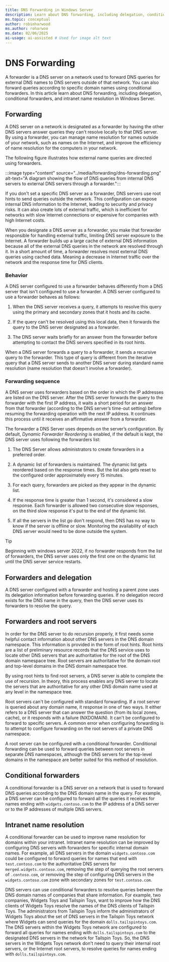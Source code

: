 ```yaml
---
title: DNS Forwarding in Windows Server
description: Learn about DNS forwarding, including delegation, conditional forwarders, and intranet name resolution in Windows Server.
ms.topic: conceptual
author: robinharwood
ms.author: roharwoo
ms.date: 02/06/2025
ai-usage: ai-assisted # Used for image alt text
---
```


# DNS Forwarding

A forwarder is a DNS server on a network used to forward DNS queries for external DNS names to DNS servers outside of that network. You can also forward queries according to specific domain names using conditional forwarders. In this article learn about DNS forwarding, including delegation, conditional forwarders, and intranet name resolution in Windows Server.

## Forwarding

A DNS server on a network is designated as a forwarder by having the other DNS servers answer queries they can't resolve locally to that DNS server. By using a forwarder, you can manage name resolution for names outside of your network, such as names on the Internet, and improve the efficiency of name resolution for the computers in your network.

The following figure illustrates how external name queries are directed using forwarders.

:::image type="content" source="../media/forwarding/dns-forwarding.png" alt-text="A diagram showing the flow of DNS queries from internal DNS servers to external DNS servers through a forwarder.":::

If you don't set a specific DNS server as a forwarder, DNS servers use root hints to send queries outside the network. This configuration can expose internal DNS information to the Internet, leading to security and privacy risks. It can also create lots of external traffic, which is inefficient for networks with slow Internet connections or expensive for companies with high Internet costs.

When you designate a DNS server as a forwarder, you make that forwarder responsible for handling external traffic, limiting DNS server exposure to the Internet. A forwarder builds up a large cache of external DNS information because all of the external DNS queries in the network are resolved through it. In a short amount of time, a forwarder resolves most external DNS queries using cached data. Meaning a decrease in Internet traffic over the network and the response time for DNS clients.

### Behavior

A DNS server configured to use a forwarder behaves differently from a DNS server that isn't configured to use a forwarder. A DNS server configured to use a forwarder behaves as follows:

1. When the DNS server receives a query, it attempts to resolve this query using the primary and secondary zones that it hosts and its cache.

1. If the query can't be resolved using this local data, then it forwards the query to the DNS server designated as a forwarder.

1. The DNS server waits briefly for an answer from the forwarder before attempting to contact the DNS servers specified in its root hints.

When a DNS server forwards a query to a forwarder, it sends a recursive query to the forwarder. This type of query is different from the iterative query that a DNS server sends to another DNS server during standard name resolution (name resolution that doesn't involve a forwarder).

### Forwarding sequence

A DNS server uses forwarders based on the order in which the IP addresses are listed on the DNS server. After the DNS server forwards the query to the forwarder with the first IP address, it waits a short period for an answer from that forwarder (according to the DNS server’s time-out setting) before resuming the forwarding operation with the next IP address. It continues this process until it receives an affirmative answer from a forwarder.

The forwarder a DNS Server uses depends on the server’s configuration. By default, _Dynamic Forwarder Reordering_ is enabled, if the default is kept, the DNS server uses following the forwarders list:

1. The DNS Server allows administrators to create forwarders in a preferred order.

1. A dynamic list of forwarders is maintained. The dynamic list gets reordered based on the response times. But the list also gets reset to the configured order approximately every 15 minutes.

1. For each query, forwarders are picked as they appear in the dynamic list.

1. If the response time is greater than 1 second, it's considered a slow response. Each forwarder is allowed two consecutive slow responses, on the third slow response it's put to the end of the dynamic list.

1. If all the servers in the list go don't respond, then DNS has no way to know if the server is offline or slow. Monitoring the availability of each DNS server would need to be done outside the system.

> [!TIP]
> Beginning with windows server 2022, if no forwarder responds from the list of forwarders, the DNS server uses only the first one on the dynamic list until the DNS server service restarts.

## Forwarders and delegation

A DNS server configured with a forwarder and hosting a parent zone uses its delegation information before forwarding queries. If no delegation record exists for the DNS name in the query, then the DNS server uses its forwarders to resolve the query.

## Forwarders and root servers

In order for the DNS server to do recursion properly, it first needs some helpful contact information about other DNS servers in the DNS domain namespace. This information is provided in the form of root hints. Root hints are a list of preliminary resource records that the DNS service uses to locate other DNS servers that are authoritative for the root of the DNS domain namespace tree. Root servers are authoritative for the domain root and top-level domains in the DNS domain namespace tree.

By using root hints to find root servers, a DNS server is able to complete the use of recursion. In theory, this process enables any DNS server to locate the servers that are authoritative for any other DNS domain name used at any level in the namespace tree.

Root servers can't be configured with standard forwarding. If a root server is queried about any domain name, it response in one of two ways. It either refers to a DNS server that can answer the question (from its local zones, cache), or it responds with a failure (NXDOMAIN). It  can't be configured to forward to specific servers. A common error when configuring forwarding is to attempt to configure forwarding on the root servers of a private DNS namespace.

A root server can be configured with a conditional forwarder. Conditional forwarding can be used to forward queries between root servers in separate DNS namespaces, although the DNS servers for the top-level domains in the namespace are better suited for this method of resolution.

## Conditional forwarders

A conditional forwarder is a DNS server on a network that is used to forward DNS queries according to the DNS domain name in the query. For example, a DNS server can be configured to forward all the queries it receives for names ending with `widgets.contoso.com` to the IP address of a DNS server or to the IP addresses of multiple DNS servers.

## Intranet name resolution

A conditional forwarder can be used to improve name resolution for domains within your intranet. Intranet name resolution can be improved by configuring DNS servers with forwarders for specific internal domain names. For example, all DNS servers in the domain `widgets.contoso.com` could be configured to forward queries for names that end with `test.contoso.com` to the authoritative DNS servers for `merged.widgets.contoso.com`, removing the step of querying the root servers of `.contoso.com`, or removing the step of configuring DNS servers in the `widgets.contoso.com` zone with secondary zones for `test.contoso.com`.

DNS servers can use conditional forwarders to resolve queries between the DNS domain names of companies that share information. For example, two companies, Widgets Toys and Tailspin Toys, want to improve how the DNS clients of Widgets Toys resolve the names of the DNS clients of Tailspin Toys. The administrators from Tailspin Toys inform the administrators of Widgets Toys about the set of DNS servers in the Tailspin Toys network where Widgets can send queries for the domain `dolls.tailspintoys.com`. The DNS servers within the Widgets Toys network are configured to forward all queries for names ending with `dolls.tailspintoys.com` to the designated DNS servers in the network for Tailspin Toys. So, the DNS servers in the Widgets Toys network don't need to query their internal root servers, or the Internet root servers, to resolve queries for names ending with `dolls.tailspintoys.com`.
